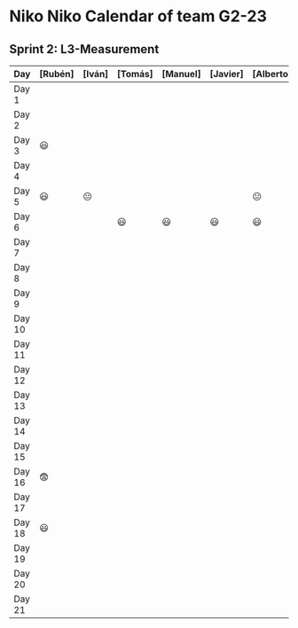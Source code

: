 # Niko Niko Calendar of team G2-23
## Sprint 2: L3-Measurement 

| Day           | [Rubén]       | [Iván]         | [Tomás]        | [Manuel]       | [Javier]       | [Alberto]      |
| ------------- | ------------- | -------------  | -------------  | -------------  | -------------  | -------------  |
| Day 1         |               |                |                |                |                |                |
| Day 2         |               |                |                |                |                |                |
| Day 3         |    :smiley:   |                |                |                |                |                |
| Day 4         |               |                |                |                |                |                |
| Day 5         |    :smiley:   | :neutral_face: |                |                |                |  :neutral_face:|
| Day 6         |               |                |    :smiley:    |   :smiley:     |    :smiley:    |  :smiley:      |
| Day 7         |               |                |                |                |                |                |
| Day 8         |               |                |                |                |                |                |
| Day 9         |               |                |                |                |                |                |
| Day 10        |               |                |                |                |                |                |
| Day 11        |               |                |                |                |                |                |
| Day 12        |               |                |                |                |                |                |
| Day 13        |               |                |                |                |                |                |
| Day 14        |               |                |                |                |                |                |
| Day 15        |               |                |                |                |                |                |
| Day 16        |   :fearful:   |                |                |                |                |                |
| Day 17        |               |                |                |                |                |                |
| Day 18        |   :smiley:    |                |                |                |                |                |
| Day 19        |               |                |                |                |                |                |
| Day 20        |               |                |                |                |                |                |
| Day 21        |               |                |                |                |                |                |

